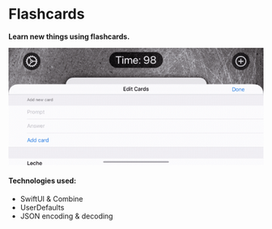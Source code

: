# Flashcards

**Learn new things using flashcards.**

![](gif.gif)

#### Technologies used:
- SwiftUI & Combine
- UserDefaults
- JSON encoding & decoding
